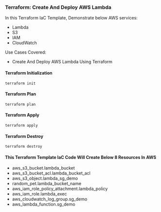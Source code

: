 ### Terraform: Create And Deploy AWS Lambda

In this Terraform IaC Template, Demonstrate below AWS services:
- Lambda
- S3
- IAM
- CloudWatch

Use Cases Covered:
- Create And Deploy AWS Lambda Using Terraform

#### Terraform Initialization
`terraform init`

#### Terraform Plan
`terraform plan`

#### Terraform Apply
`terraform apply`

#### Terraform Destroy
`terraform destroy`

#### This Terraform Template IaC Code Will Create Below 8 Resources In AWS
- aws_s3_bucket.lambda_bucket
- aws_s3_bucket_acl.lambda_bucket_acl
- aws_s3_object.lambda_sg_demo
- random_pet.lambda_bucket_name
- aws_iam_role_policy_attachment.lambda_policy
- aws_iam_role.lambda_exec
- aws_cloudwatch_log_group.sg_demo
- aws_lambda_function.sg_demo